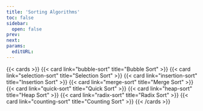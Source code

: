 ```yaml
---
title: 'Sorting Algorithms'
toc: false
sidebar:
  open: false
prev: 
next:
params:
  editURL: 
---
```


{{< cards >}}
    {{< card link="bubble-sort" title="Bubble Sort" >}}
    {{< card link="selection-sort" title="Selection Sort" >}}
    {{< card link="insertion-sort" title="Insertion Sort" >}}
    {{< card link="merge-sort" title="Merge Sort" >}}
    {{< card link="quick-sort" title="Quick Sort" >}}
    {{< card link="heap-sort" title="Heap Sort" >}}
    {{< card link="radix-sort" title="Radix Sort" >}}
    {{< card link="counting-sort" title="Counting Sort" >}}
{{< /cards >}}